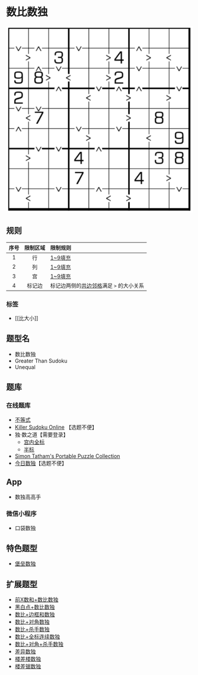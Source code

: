# 数比数独

![题](../../../images/sudoku/数比数独.png)

## 规则

| 序号  | 限制区域 | 限制规则                     |
|:---:|:----:|:-------------------------|
|  1  |  行   | [1~9填充]                  |
|  2  |  列   | [1~9填充]                  |
|  3  |  宫   | [1~9填充]                  |
|  4  | 标记边  | 标记边两侧的[共边邻格]满足 `>` 的大小关系 |

### 标签

- [[比大小]]

## 题型名

- 数比数独
- Greater Than Sudoku
- Unequal

## 题库

### 在线题库

- [不等式](https://cn.puzzle-futoshiki.com/futoshiki-9x9-hard/)
- [Killer Sudoku Online] 【选题不便】
- 独·数之道【需要登录】
  - [宫内全标](http://www.sudokufans.org.cn/lx/game.index.php?type=gt9)
  - [半标](http://www.sudokufans.org.cn/lx/game.index.php?type=gt2)
- [Simon Tatham's Portable Puzzle Collection](https://www.chiark.greenend.org.uk/~sgtatham/puzzles/js/unequal.html)
- [今日数独]【选题不便】

## App

- 数独高高手

### 微信小程序

- 口袋数独

## 特色题型

- [堡垒数独](堡垒数独.md)

## 扩展题型

- [前X数和+数比数独](../混合类/前X数和+数比数独.md)
- [黑白点+数比数独](../混合类/黑白点+数比数独.md)
- [数比+边框和数独](../混合类/数比+边框和数独.md)
- [数比+对角数独](../混合类/数比+对角数独.md)
- [数比+杀手数独](../混合类/数比+杀手数独.md)
- [数比+全标连续数独](../混合类/数比+全标连续数独.md)
- [数比+对角+杀手数独](../混合类/数比+对角+杀手数独.md)
- [差异数独](../混合类/差异数独.md)
- [楼差楼数独](../混合类/楼差楼数独.md)
- [楼差锯数独](../混合类/楼差锯数独.md)

[1~9填充]: ../../../rules.md#1to9填充

[共边邻格]: ../../../rules.md#共边邻格

[Killer Sudoku Online]: https://www.killersudokuonline.com/archives.html#GreaterThanSudoku

[今日数独]: https://cn.sudoku.today/g-greater-than-sudoku/
